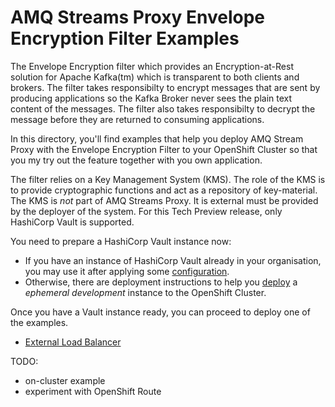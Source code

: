 # AMQ Streams Proxy Envelope Encryption Filter Examples

The Envelope Encryption filter which provides an Encryption-at-Rest solution for Apache Kafka(tm) which is transparent to both clients and brokers. The filter takes
responsibilty to encrypt messages that are sent by producing applications so the Kafka Broker never sees the plain text content of the messages.  The filter also takes responsibilty
to decrypt the message before they are returned to consuming applications.

In this directory, you'll find examples that help you deploy AMQ Stream Proxy with the Envelope Encryption Filter to your OpenShift Cluster so that you my try out the feature together
with you own application.

The filter relies on a Key Management System (KMS). The role of the KMS is to provide cryptographic functions and act as a repository of key-material. The KMS is *not* part of AMQ Streams
Proxy.  It is external must be provided by the deployer of the system.  For this Tech Preview release, only HashiCorp Vault is supported.

You need to prepare a HashiCorp Vault instance now:

* If you have an instance of HashiCorp Vault already in your organisation, you may use it after applying some [configuration](./PREPARE_KMS.md#using-an-existing-vault-instance).
* Otherwise, there are deployment instructions to help you [deploy](./PREPARE_KMS.md#deploying-hashicorp-for-development) a *ephemeral development* instance to the OpenShift Cluster.

Once you have a Vault instance ready, you can proceed to deploy one of the examples.

* [External Load Balancer](./proxy_exposed_by_loadbalancer)

TODO:
- on-cluster example
- experiment with OpenShift Route
